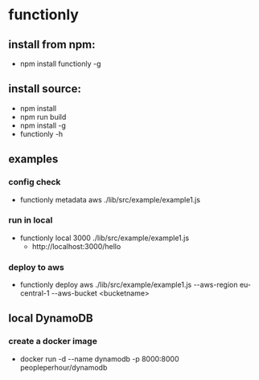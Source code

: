# functionly
## install from npm:
- npm install functionly -g

## install source:
- npm install
- npm run build
- npm install -g
- functionly -h

## examples
### config check
- functionly metadata aws ./lib/src/example/example1.js
### run in local
- functionly local 3000 ./lib/src/example/example1.js
    - http://localhost:3000/hello
### deploy to aws
- functionly deploy aws ./lib/src/example/example1.js --aws-region eu-central-1 --aws-bucket &lt;bucketname&gt;


## local DynamoDB
### create a docker image
- docker run -d --name dynamodb -p 8000:8000 peopleperhour/dynamodb
